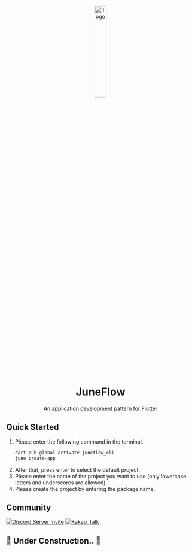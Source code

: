 <p align="center">
  <img src="https://github.com/melodysdreamj/juneflow/blob/document/assets/icon.png?raw=true" alt="logo" width="25%" />
</p>
<h1 align="center">
  JuneFlow
</h1>
<p align="center">
  An application development pattern for Flutter<br>

</p>

## Quick Started
1. Please enter the following command in the terminal.
    ```bash
    dart pub global activate juneflow_cli
    june create-app
    ```
2. After that, press enter to select the default project.
3. Please enter the name of the project you want to use (only lowercase letters and underscores are allowed).
4. Please create the project by entering the package name.









## Community
[![Discord Server Invite](https://img.shields.io/badge/DISCORD-JOIN%20SERVER-5663F7?style=for-the-badge&logo=discord&logoColor=white)](https://discord.gg/zXXHvAXCug)
[![Kakao_Talk](https://img.shields.io/badge/KakaoTalk-Join%20Room-FEE500?style=for-the-badge&logo=kakao)](https://open.kakao.com/o/gEwrffbg)



## 🚧 Under Construction.. 🚧
